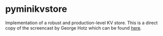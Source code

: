 # pyminikvstore

Implementation of a robust and production-level KV store. This is a direct copy of the screencast by George Hotz which can be found [here](https://www.youtube.com/watch?v=cAFjZ1gXBxc).
